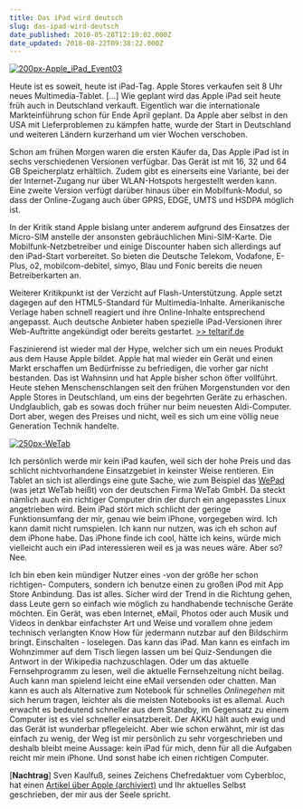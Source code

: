 ```yaml
---
title: Das iPad wird deutsch
slug: das-ipad-wird-deutsch
date_published: 2010-05-28T12:19:02.000Z
date_updated: 2018-08-22T09:38:22.000Z
---
```


[![200px-Apple_iPad_Event03](//picdump.thafaker.de/2010/05/200px-Apple_iPad_Event03.jpg)](http://picdump.thafaker.de/2010/05/200px-Apple_iPad_Event03.jpg)

Heute ist es soweit, heute ist iPad-Tag. Apple Stores verkaufen seit 8 Uhr neues Multimedia-Tablet. [...] Wie geplant wird das Apple iPad seit heute früh auch in Deutschland  verkauft. Eigentlich war die internationale Markteinführung schon für Ende April geplant. Da Apple aber selbst in den USA mit Lieferproblemen zu kämpfen hatte, wurde der Start in Deutschland und weiteren Ländern kurzerhand um vier Wochen verschoben.

Schon am frühen Morgen waren die ersten Käufer da, Das Apple iPad ist in sechs verschiedenen Versionen verfügbar. Das Gerät ist mit 16, 32 und 64 GB Speicherplatz erhältlich. Zudem gibt es einerseits eine Variante, bei der der Internet-Zugang nur über WLAN-Hotspots hergestellt werden kann. Eine zweite Version verfügt darüber hinaus über ein Mobilfunk-Modul, so dass der Online-Zugang auch über GPRS, EDGE, UMTS und HSDPA möglich ist.

In der Kritik stand Apple bislang unter anderem aufgrund des Einsatzes der Micro-SIM anstelle der ansonsten gebräuchlichen Mini-SIM-Karte. Die Mobilfunk-Netzbetreiber und einige Discounter haben sich allerdings auf den iPad-Start vorbereitet. So bieten die Deutsche Telekom, Vodafone, E-Plus, o2, mobilcom-debitel, simyo, Blau und Fonic bereits die neuen Betreiberkarten an.

Weiterer Kritikpunkt ist der Verzicht auf Flash-Unterstützung. Apple setzt dagegen auf den HTML5-Standard für Multimedia-Inhalte. Amerikanische Verlage haben schnell reagiert und ihre Online-Inhalte entsprechend angepasst. Auch deutsche Anbieter haben spezielle iPad-Versionen ihrer Web-Auftritte angekündigt oder bereits gestartet. [>> teltarif.de](http://www.teltarif.de/ipad-verkaufsstart-deutschland-apple/news/38908.html)

Faszinierend ist wieder mal der Hype, welcher sich um ein neues Produkt aus dem Hause Apple bildet. Apple hat mal wieder ein Gerät und einen Markt erschaffen um Bedürfnisse zu befriedigen, die vorher gar nicht bestanden. Das ist Wahnsinn und hat Apple bisher schon öfter vollführt. Heute stehen Menschenschlangen seit den frühen Morgenstunden vor den Apple Stores in Deutschland, um eins der begehrten Geräte zu erhaschen. Undglaublich, gab es sowas doch früher nur beim neuesten Aldi-Computer. Dort aber, wegen des Preises und nicht, weil es sich um eine völlig neue Generation Technik handelte.

[![250px-WeTab](//picdump.thafaker.de/2010/05/250px-WeTab.png)](http://picdump.thafaker.de/2010/05/250px-WeTab.png)

Ich persönlich werde mir kein iPad kaufen, weil sich der hohe Preis und das schlicht nichtvorhandene Einsatzgebiet in keinster Weise rentieren. Ein Tablet an sich ist allerdings eine gute Sache, wie zum Beispiel das [WePad](__GHOST_URL__/26/und-es-geht-doch-das-wepad-arbeitet) (was jetzt WeTab heißt) von der deutschen Firma WeTab GmbH. Da steckt nämlich auch ein richtiger Computer drin der durch ein angepasstes Linux angetrieben wird. Beim iPad stört mich schlicht der geringe Funktionsumfang der mir, genau wie beim iPhone, vorgegeben wird. Ich kann damit nicht rumspielen. Ich kann nur nutzen, was ich eh schon auf dem iPhone habe. Das iPhone finde ich cool, hätte ich keins, würde mich vielleicht auch ein iPad interessieren weil es ja was neues wäre. Aber so? Nee.

Ich bin eben kein mündiger Nutzer eines -von der größe her schon richtigen- Computers, sondern ich benutze einen zu großen iPod mit App Store Anbindung. Das ist alles. Sicher wird der Trend in die Richtung gehen, dass Leute gern so einfach wie möglich zu handhabende technische Geräte möchten. Ein Gerät, was eben Internet, eMail, Photos oder auch Musik und Videos in denkbar einfachster Art und Weise und vorallem ohne jedem technisch verlangten Know How für jedermann nutzbar auf den Bildschirm bringt. Einschalten - loselegen. Das kann das iPad. Man kann es einfach im Wohnzimmer auf dem Tisch liegen lassen um bei Quiz-Sendungen die Antwort in der Wikipedia nachzuschlagen. Oder um das aktuelle Fernsehprogramm zu lesen, weil die aktuelle Fernsehzeitung nicht beilag. Auch kann man spielend leicht eine eMail versenden oder chatten. Man kann es auch als Alternative zum Notebook für schnelles *Onlinegehen* mit sich herum tragen, leichter als die meisten Notebooks ist es allemal. Auch erwacht es bedeutend schneller aus dem Standby, im Gegensatz zu einem Computer ist es viel schneller einsatzbereit. Der AKKU hält auch ewig und das Gerät ist wunderbar pflegeleicht. Aber wie schon erwähnt, mir ist das einfach zu wenig, der Weg ist mir persönlich zu sehr vorgeschrieben und deshalb bleibt meine Aussage: kein iPad für mich, denn für all die Aufgaben reicht mir mein iPhone. Und sonst habe ich einen richtigen Computer.

[**Nachtrag**] Sven Kaulfuß, seines Zeichens Chefredaktuer vom Cyberbloc, hat einen [Artikel über Apple (archiviert)](http://web.archive.org/web/20100530125602/http://www.cyberbloc.de:80/index.php?/site/v3_comments/kommentar_zu_apple_der_hype_frisst_seine_kinder/) und Ihr aktuelles Selbst geschrieben, der mir aus der Seele spricht.
